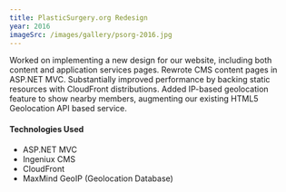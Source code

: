 ```yaml
---
title: PlasticSurgery.org Redesign
year: 2016
imageSrc: /images/gallery/psorg-2016.jpg
---
```


Worked on implementing a new design for our website, including both content and application services pages. Rewrote CMS content pages in ASP.NET MVC. Substantially improved performance by backing static resources with CloudFront distributions. Added IP-based geolocation feature to show nearby members, augmenting our existing HTML5 Geolocation API based service.

#### Technologies Used

* ASP.NET MVC
* Ingeniux CMS
* CloudFront
* MaxMind GeoIP (Geolocation Database)